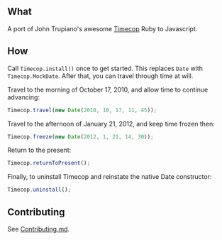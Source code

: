 ## What ##

A port of John Trupiano's awesome
[Timecop](https://github.com/travisjeffery/timecop)
Ruby to Javascript.

## How ##

Call `Timecop.install()` once to get started. This replaces `Date` with
`Timecop.MockDate`. After that, you can travel through time at will.

Travel to the morning of October 17, 2010, and allow time to continue advancing:

``` javascript
Timecop.travel(new Date(2010, 10, 17, 11, 45));
```

Travel to the afternoon of January 21, 2012, and keep time frozen then:

``` javascript
Timecop.freeze(new Date(2012, 1, 21, 14, 30));
```

Return to the present:

``` javascript
Timecop.returnToPresent();
```

Finally, to uninstall Timecop and reinstate the native Date constructor:

``` javascript
Timecop.uninstall();
```

## Contributing ##

See [Contributing.md](./Contributing.md).
